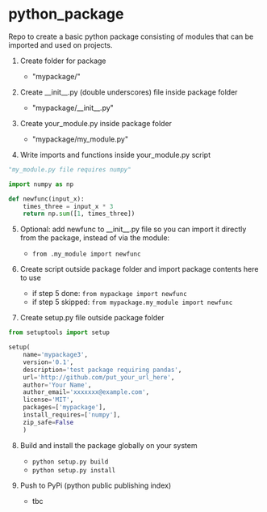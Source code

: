 # python_package

Repo to create a basic python package consisting of modules that can be imported and used on projects.

1. Create folder for package

   - "mypackage/"

2. Create \_\_init\_\_.py (double underscores) file inside package folder

   - "mypackage/\_\_init\_\_.py"

3. Create your_module.py inside package folder

   - "mypackage/my_module.py"

4. Write imports and functions inside your_module.py script

```python
"my_module.py file requires numpy"

import numpy as np

def newfunc(input_x):
    times_three = input_x * 3
    return np.sum([1, times_three])
```

5. Optional: add newfunc to \_\_init\_\_.py file so you can import it directly from the package, instead of via the module:

   - `from .my_module import newfunc`

6. Create script outside package folder and import package contents here to use

   - if step 5 done: `from mypackage import newfunc`
   - if step 5 skipped: `from mypackage.my_module import newfunc`

7. Create setup.py file outside package folder

```python
from setuptools import setup

setup(
    name='mypackage3',
    version='0.1',
    description='test package requiring pandas',
    url='http://github.com/put_your_url_here',
    author='Your Name',
    author_email='xxxxxxx@example.com',
    license='MIT',
    packages=['mypackage'],
    install_requires=['numpy'],
    zip_safe=False
    )
```

8. Build and install the package globally on your system

   - `python setup.py build`
   - `python setup.py install`

9. Push to PyPi (python public publishing index)

   - tbc
